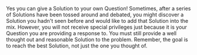 Yes you can give a Solution to your own Question! Sometimes, after a 
series of Solutions have been tossed around and debated, you might discover a
Solution you hadn't seen before and would like to add that Solution into the 
mix. However, you will not receive special privileges just because it is your 
Question you are providing a response to. You must still provide a well thought
out and reasonable Solution to the problem. Remember, the goal is to reach the 
best Solution, not just the one you thought of.